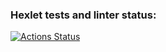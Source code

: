 ### Hexlet tests and linter status:
[![Actions Status](https://github.com/Klepask/frontend-project-44/workflows/hexlet-check/badge.svg)](https://github.com/Klepask/frontend-project-44/actions)